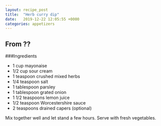 ```yaml
---
layout: recipe_post
title:  "Herb curry dip"
date:   2019-12-22 12:05:55 +0000
categories: appetizers
---
```


## From ??
###Ingredients
* 1 cup mayonaise
* 1/2 cup sour cream
* 1 teaspoon crushed mixed herbs
* 1/4 teaspoon salt
* 1 tablespoon parsley
* 1 tablespoon grated onion
* 1 1/2 teaspoons lemon juice
* 1/2 teaspoon Worcestershire sauce
* 2 teaspoons drained capers (optional)


Mix together well and let stand a few hours. Serve with fresh vegetables.
